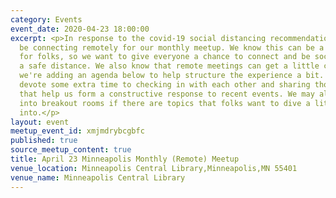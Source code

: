 ```yaml
---
category: Events
event_date: 2020-04-23 18:00:00
excerpt: <p>In response to the covid-19 social distancing recommendations, we will
  be connecting remotely for our monthly meetup. We know this can be a stressful time
  for folks, so we want to give everyone a chance to connect and be social, but at
  a safe distance. We also know that remote meetings can get a little chaotic, so
  we're adding an agenda below to help structure the experience a bit. We'll try to
  devote some extra time to checking in with each other and sharing thoughts/ideas/experiences
  that help us form a constructive response to recent events. We may also group up
  into breakout rooms if there are topics that folks want to dive a little deeper
  into.</p>
layout: event
meetup_event_id: xmjmdrybcgbfc
published: true
source_meetup_content: true
title: April 23 Minneapolis Monthly (Remote) Meetup
venue_location: Minneapolis Central Library,Minneapolis,MN 55401
venue_name: Minneapolis Central Library
---
```

